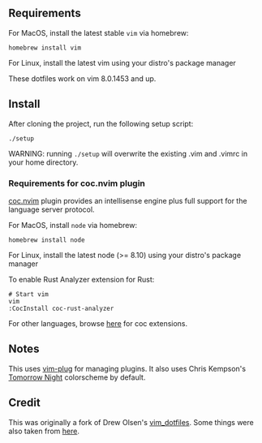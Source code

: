## Requirements

For MacOS, install the latest stable `vim` via homebrew:

    homebrew install vim

For Linux, install the latest vim using your distro's package manager

These dotfiles work on vim 8.0.1453 and up.

## Install

After cloning the project, run the following setup script:

    ./setup

WARNING: running `./setup` will overwrite the existing .vim and .vimrc in your home directory.

### Requirements for coc.nvim plugin

[coc.nvim](https://github.com/neoclide/coc.nvim) plugin provides an intellisense engine plus full support for the language server protocol.

For MacOS, install `node` via homebrew:

    homebrew install node

For Linux, install the latest node (>= 8.10) using your distro's package manager

To enable Rust Analyzer extension for Rust:

    # Start vim
    vim
    :CocInstall coc-rust-analyzer

For other languages, browse [here](https://github.com/neoclide/coc.nvim/wiki/Using-coc-extensions#implemented-coc-extensions) for coc extensions.

## Notes

This uses [vim-plug](https://github.com/junegunn/vim-plug) for managing plugins. It also uses Chris Kempson's [Tomorrow Night](https://github.com/chriskempson/vim-tomorrow-theme/) colorscheme by default.

## Credit

This was originally a fork of Drew Olsen's [vim_dotfiles](https://github.com/drewolson/vim_dotfiles). Some things were also taken from [here](https://bitbucket.org/sjl/dotfiles).
